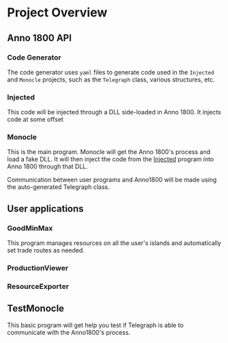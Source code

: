 # Project Overview

## Anno 1800 API

### Code Generator

The code generator uses `yaml` files to generate code used in the `Injected` and `Monocle` projects, such as the `Telegraph` class, various structures, etc.

### Injected

This code will be injected through a DLL side-loaded in Anno 1800. It injects code at some offset

### Monocle

This is the main program. Monocle will get the Anno 1800's process and load a fake DLL. It will then inject the code from the [Injected](#injected) program into Anno 1800 through that DLL.

Communication between user programs and Anno1800 will be made using the auto-generated Telegraph class.

## User applications

### GoodMinMax

This program manages resources on all the user's islands and automatically set trade routes as needed.

### ProductionViewer

### ResourceExporter

## TestMonocle

This basic program will get help you test if Telegraph is able to communicate with the Anno1800's process.
